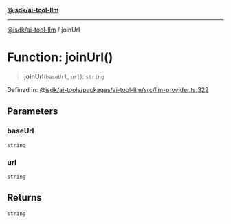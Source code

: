[**@isdk/ai-tool-llm**](../README.md)

***

[@isdk/ai-tool-llm](../globals.md) / joinUrl

# Function: joinUrl()

> **joinUrl**(`baseUrl`, `url`): `string`

Defined in: [@isdk/ai-tools/packages/ai-tool-llm/src/llm-provider.ts:322](https://github.com/isdk/ai-tool-llm.js/blob/0117bca14260d3af76fa17e1e8bf1508a2762ab9/src/llm-provider.ts#L322)

## Parameters

### baseUrl

`string`

### url

`string`

## Returns

`string`
